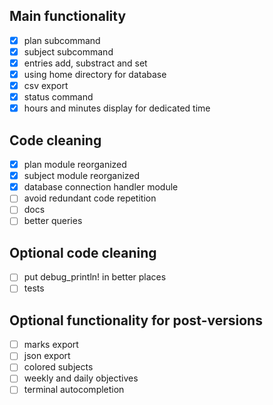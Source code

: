 ## Main functionality
 - [x] plan subcommand
 - [x] subject subcommand
 - [x] entries add, substract and set
 - [x] using home directory for database
 - [x] csv export
 - [x] status command
 - [x] hours and minutes display for dedicated time

## Code cleaning
 - [x] plan module reorganized
 - [x] subject module reorganized
 - [x] database connection handler module
 - [ ] avoid redundant code repetition
 - [ ] docs
 - [ ] better queries

## Optional code cleaning
 - [ ] put debug_println! in better places
 - [ ] tests
## Optional functionality for post-versions
 - [ ] marks export
 - [ ] json export
 - [ ] colored subjects
 - [ ] weekly and daily objectives
 - [ ] terminal autocompletion